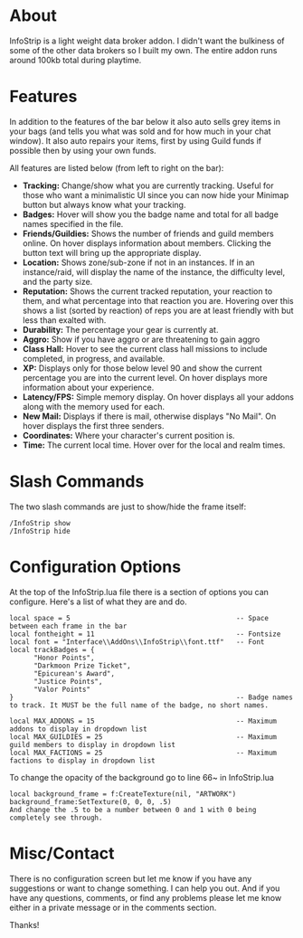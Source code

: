 # About

InfoStrip is a light weight data broker addon. I didn't want the bulkiness of some of the other data brokers so I built my own. The entire addon runs around 100kb total during playtime.

# Features

In addition to the features of the bar below it also auto sells grey items in your bags (and tells you what was sold and for how much in your chat window). It also auto repairs your items, first by using Guild funds if possible then by using your own funds.

All features are listed below (from left to right on the bar):
* **Tracking:** Change/show what you are currently tracking. Useful for those who want a minimalistic UI since you can now hide your Minimap button but always know what your tracking.
* **Badges:** Hover will show you the badge name and total for all badge names specified in the file.
* **Friends/Guildies:** Shows the number of friends and guild members online. On hover displays information about members. Clicking the button text will bring up the appropriate display.
* **Location:** Shows zone/sub-zone if not in an instances. If in an instance/raid, will display the name of the instance, the difficulty level, and the party size.
* **Reputation:** Shows the current tracked reputation, your reaction to them, and what percentage into that reaction you are. Hovering over this shows a list (sorted by reaction) of reps you are at least friendly with but less than exalted with.
* **Durability:** The percentage your gear is currently at.
* **Aggro:** Show if you have aggro or are threatening to gain aggro
* **Class Hall:** Hover to see the current class hall missions to include completed, in progress, and available.
* **XP:** Displays only for those below level 90 and show the current percentage you are into the current level. On hover displays more information about your experience.
* **Latency/FPS:** Simple memory display. On hover displays all your addons along with the memory used for each.
* **New Mail:** Displays if there is mail, otherwise displays "No Mail". On hover displays the first three senders.
* **Coordinates:** Where your character's current position is.
* **Time:** The current local time. Hover over for the local and realm times.

# Slash Commands

The two slash commands are just to show/hide the frame itself:

````
/InfoStrip show 
/InfoStrip hide
````

# Configuration Options

At the top of the InfoStrip.lua file there is a section of options you can configure. Here's a list of what they are and do.

````
local space = 5 										-- Space between each frame in the bar
local fontheight = 11									-- Fontsize
local font = "Interface\\AddOns\\InfoStrip\\font.ttf"	-- Font
local trackBadges = { 
	  "Honor Points",
	  "Darkmoon Prize Ticket",
	  "Epicurean's Award",
	  "Justice Points",
	  "Valor Points"
} 														-- Badge names to track. It MUST be the full name of the badge, no short names.

local MAX_ADDONS = 15									-- Maximum addons to display in dropdown list		
local MAX_GUILDIES = 25									-- Maximum guild members to display in dropdown list
local MAX_FACTIONS = 25									-- Maximum factions to display in dropdown list
````

To change the opacity of the background go to line 66~ in InfoStrip.lua

````
local background_frame = f:CreateTexture(nil, "ARTWORK")
background_frame:SetTexture(0, 0, 0, .5)
And change the .5 to be a number between 0 and 1 with 0 being completely see through. 
````

# Misc/Contact

There is no configuration screen but let me know if you have any suggestions or want to change something. I can help you out. And if you have any questions, comments, or find any problems please let me know either in a private message or in the comments section.

Thanks!

